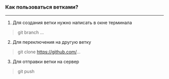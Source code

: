 ### Как пользоваться ветками?
---
1. Для создания ветки нужно написать в окне терминала
> git branch ...

2. Для переключения на другую ветку
> git clone https://github.com/...

3. Для отправки ветки на сервер
> git push